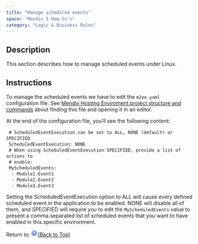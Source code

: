 ```yaml
---
title: "Manage scheduled events"
space: "Mendix 5 How-to's"
category: "Logic & Business Rules"
---
```

## Description

This section describes how to manage scheduled events under Linux.

## Instructions

To manage the scheduled events we have to edit the `m2ee.yaml` configuration file. See [Mendix Hosting Enviroment project structure and commands](mendix-hosting-enviroment-project-structure-and-commands) about finding this file and opening it in an editor.

At the end of the configuration file, you'll see the following content:

```
 # ScheduledEventExecution can be set to ALL, NONE (default) or SPECIFIED
 ScheduledEventExecution: NONE
 # When using ScheduledEventExecution SPECIFIED, provide a list of actions to
 # enable:
 MyScheduledEvents:
  - Module1.Event1
  - Module2.Event2
  - Module3.Event3

```

Setting the ScheduledEventExecution option to ALL will cause every defined scheduled event in the application to be enabled. NONE will disable all of them, and SPECIFIED will require you to edit the `MyScheduledEvents` value to present a comma separated list of scheduled events that you want to have enabled in this specific environment.

Return to:
[![](attachments/819203/917564.png)](manage-scheduled-events)[(Back to Top)](manage-scheduled-events)
